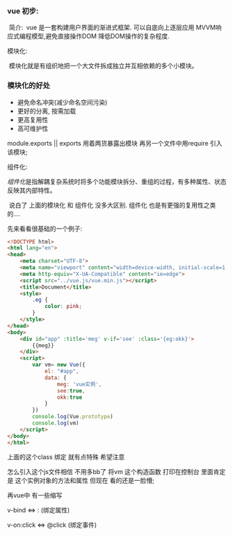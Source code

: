 ### vue 初步:

​	简介:
​		vue 是一套构建用户界面的渐进式框架. 可以自底向上逐层应用 MVVM响应式编程模型,避免直接操作DOM 降低DOM操作的复杂程度.



模块化:

​	模块化就是有组织地把一个大文件拆成独立并互相依赖的多个小模块。



### 模块化的好处

- 避免命名冲突(减少命名空间污染)
- 更好的分离, 按需加载
- 更高复用性
- 高可维护性

module.exports  || exports  用着两货暴露出模块 再另一个文件中用require 引入该模块;



组件化:

​	*组件化*是指解耦复杂系统时将多个功能模块拆分、重组的过程，有多种属性、状态反映其内部特性。 

​	说白了 上面的模块化 和 组件化 没多大区别.   组件化  也是有更强的复用性之类的....



先来看看很基础的一个例子:



```html
<!DOCTYPE html>
<html lang="en">
<head>
    <meta charset="UTF-8">
    <meta name="viewport" content="width=device-width, initial-scale=1.0">
    <meta http-equiv="X-UA-Compatible" content="ie=edge">
    <script src="../vue.js/vue.min.js"></script>
    <title>Document</title>
    <style>
        .eg {
            color: pink;
        }
    </style>
</head>
<body>
    <div id="app" :title='meg' v-if='see' :class='{eg:okk}'>
        {{meg}}
    </div>
    <script>
        var vm= new Vue({
            el: "#app",
            data: {
                meg: 'vue实例',
                see:true,
                okk:true
            }
        })    
        console.log(Vue.prototype)
        console.log(vm)
    </script>
</body>
</html>
```

上面的这个class 绑定 就有点特殊  希望注意

怎么引入这个js文件相信 不用多bb了   将vm 这个构造函数 打印在控制台  里面肯定是 这个实例对象的方法和属性 但现在 看的还是一脸懵;





再vue中 有一些缩写   

v-bind <=>  :  (绑定属性)

v-on:click  <=> @click (绑定事件)